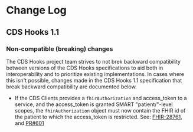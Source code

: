 # Change Log

## CDS Hooks 1.1
### Non-compatible (breaking) changes
The CDS Hooks project team strives to not brek backward compatibility between versions of the CDS Hooks specifications to aid both in interoperability 
and to prioritize existing implementations. In cases where this isn't possible, changes made in the CDS Hooks 1.1 specification that break backward compatibility are documented below. 

* If the CDS Clients provides a `fhirAuthorization` and access_token to a service, and the access_token is granted SMART "patient/"-level scopes, the `fhirAuthorization` object must now contain the FHIR id of the patient to which the access_token is restricted. See: [FHIR-28761](https://jira.hl7.org/browse/FHIR-28761), and [PR#601](https://github.com/cds-hooks/docs/pull/601)
